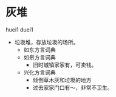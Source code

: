 # 灰堆
huei1 duei1
+ 垃圾堆，存放垃圾的场所。
  * 如东方言词典
  * 如皋方言词典
    + 旧时城镇家家有，可卖钱。
  * 兴化方言词典
    + 倾倒草木灰和垃圾的地方
    - 过去家家门口有～，非常不卫生。
